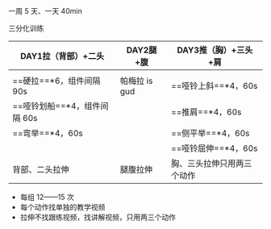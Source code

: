 一周 5 天、一天 40min

三分化训练

| DAY1拉（背部）+二头          | DAY2腿+腹     | DAY3推（胸）+三头+肩       |
| ---------------------------- | ------------- | -------------------------- |
|                              |               |                            |
| ==硬拉==*6，组件间隔 90s     | 帕梅拉 is gud | ==哑铃上斜==*4，60s        |
| ==哑铃划船==*4，组件间隔 60s |               | ==推肩==*4，60s            |
| ==弯举==*4，60s              |               | ==侧平举==*4，60s          |
|                              |               | ==哑铃屈伸==*4，60s        |
| 背部、二头拉伸               | 腿腹拉伸      | 胸、三头拉伸只用两三个动作 |

- 每组 12——15 次
- 每个动作找单独的教学视频
- 拉伸不找跟练视频，找讲解视频，只用两三个动作